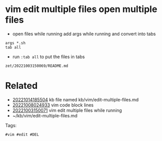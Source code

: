 # vim edit multiple files open multiple files

- open files while running add args while running and convert into tabs
```vim
args *.sh
tab all
```
- run `:tab all` to put the files in tabs

` zet/20221003150069/README.md `

# Related

- [20221014185504](/zet/20221014185504/README.md) kb file named kb/vim/edit-multiple-files.md
- [20221008024933](/zet/20221008024933/README.md) vim code block lines
- [20221003150071](/zet/20221003150071/README.md) vim edit multiple files while running
- ~/kb/vim/edit-multiple-files.md

Tags:

    #vim #edit #DEL
